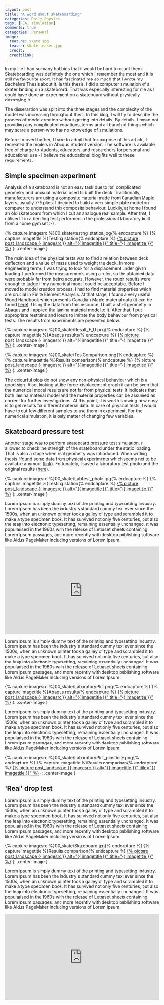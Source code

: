 ```yaml
---
layout: post
title: "A word about skateboarding"
categories: Daily Physics
tags: [FEA, simulation]
comments: true
categories: Personal
image:
  feature: skate.jpg
  teaser: skate-teaser.jpg
  credit:
  creditlink:
---
```


In my life I had so many hobbies that it would be hard to count them. Skateboarding was definitely the one which I remember the most and it is still my favourite sport. It has fascinated me so much that I wrote my Bachelors Thesis about it. In this thesis, I did a computer simulation of a skater landing on a skateboard. That was especially interesting for me as I could have done an experiment on a skateboard without physically destroying it. 

The disserartion was split into the three stages and the complexity of the model was increasing throughout them. In this blog, I will try to describe the process of model creation without getting into details. By details, I mean not providing any complicated equations, terms and all bunch of things which may scare a person who has no knowledge of simulations. 

Before I moved further, I have to admit that for purpose of this article, I recreated the models in Abaqus Student version. The software is available free of charge to students, educators, and researchers for personal and educational use - I believe the educational blog fits well to these requirements.

## Simple specimen experiment

Analysis of a skateboard is not an easy task due to its' complicated geometry and unusual material used to built the deck. Traditionally, manufacturers are using a composite material made from Canadian Maple layers, usually 7-9 plies. I decided to build a very simple plate model on computer to understand this composite behaviour. Luckily, at home I found an old skateboard from which I cut an analogue real sample. After that, I utilised it in a bending test performed in the professional laboratory built from a home gym set :-) .

{% capture imagesrc %}00_skate/testing_station.jpg{% endcapture %}
{% capture imagetitle %}Testing station{% endcapture %}
<a href="{{site.url}}{{site.baseurl}}/assets/images/{{ imagesrc }}">{% picture post_landscape {{ imagesrc }} alt="{{ imagetitle }}" title="{{ imagetitle }}" %}</a>
{: .center-image }

The main idea of the physical tests was to find a relation between deck deflection and a value of mass used to weight the deck. In more engineering terms, I was trying to look for a displacement under given loading. I performed the measurements using a ruler, so the obtained data were probably far from being accurate. However, the rough results were enough to judge if my numerical model could be acceptable.
Before I moved to model creation process, I had to find material properties which are crucial in Finite Element Analysis. At that stage, I found a very useful Wood Handbook which presents Canadian Maple material data (it can be found <a href="https://www.fpl.fs.fed.us/documnts/fplgtr/fpl_gtr190.pdf">here</a>). Using the data from this resource, I built a shell geometry in Abaqus and I applied the lamina material model to it. After that, I put appropriate restrains and loads to imitate the body behaviour from physical tests. The results from experiments are presented below.

{% capture imagesrc %}00_skate/Result_F_U.png{% endcapture %}
{% capture imagetitle %}Abaqus results{% endcapture %}
<a href="{{site.url}}{{site.baseurl}}/assets/images/{{ imagesrc }}">{% picture post_landscape {{ imagesrc }} alt="{{ imagetitle }}" title="{{ imagetitle }}" %}</a>
{: .center-image }

{% capture imagesrc %}00_skate/TestComparison.png{% endcapture %}
{% capture imagetitle %}Results comparison{% endcapture %}
<a href="{{site.url}}{{site.baseurl}}/assets/images/{{ imagesrc }}">{% picture post_landscape {{ imagesrc }} alt="{{ imagetitle }}" title="{{ imagetitle }}" %}</a>
{: .center-image }

The colourful plots do not show any non-physical behaviour which is a good sign. Also, looking at the force-displacement graph it can be seen that the numerical model results are not far from physical tests. It indicates that both lamina material model and the material properties can be assumed as correct for further investigations.
At this point, it is worth showing how easy is to get results for different material data. In case of physical tests, I would have to cut few different samples to use them in experiment. For the numerical simulation, it is only matter of changing few variables.

## Skateboard pressure test

Another stage was to perform skateboard pressure test simulation. It allowed to check the strength of the skateboard under the static loading. That is also a stage when real geometry was introduced. When writing thesis I found some data from physical experiments which seems not to be available anymore (<a href="link">link</a>). Fortunately, I saved a laboratory test photo and the original results (<a href="link">here</a>).  

{% capture imagesrc %}00_skate/LabTest_photo.jpg{% endcapture %}
{% capture imagetitle %}Testing station{% endcapture %}
<a href="{{site.url}}{{site.baseurl}}/assets/images/{{ imagesrc }}">{% picture post_landscape {{ imagesrc }} alt="{{ imagetitle }}" title="{{ imagetitle }}" %}</a>
{: .center-image }

Lorem Ipsum is simply dummy text of the printing and typesetting industry. Lorem Ipsum has been the industry's standard dummy text ever since the 1500s, when an unknown printer took a galley of type and scrambled it to make a type specimen book. It has survived not only five centuries, but also the leap into electronic typesetting, remaining essentially unchanged. It was popularised in the 1960s with the release of Letraset sheets containing Lorem Ipsum passages, and more recently with desktop publishing software like Aldus PageMaker including versions of Lorem Ipsum.

<div style='position:relative;padding-bottom:57%'><iframe src='https://gfycat.com/ifr/WigglyHardtofindBlackpanther' frameborder='0' scrolling='no' width='100%' height='100%' style='position:absolute;top:0;left:0;' allowfullscreen></iframe></div>

Lorem Ipsum is simply dummy text of the printing and typesetting industry. Lorem Ipsum has been the industry's standard dummy text ever since the 1500s, when an unknown printer took a galley of type and scrambled it to make a type specimen book. It has survived not only five centuries, but also the leap into electronic typesetting, remaining essentially unchanged. It was popularised in the 1960s with the release of Letraset sheets containing Lorem Ipsum passages, and more recently with desktop publishing software like Aldus PageMaker including versions of Lorem Ipsum.

{% capture imagesrc %}00_skate/LaboratoryPlot.png{% endcapture %}
{% capture imagetitle %}Abaqus results{% endcapture %}
<a href="{{site.url}}{{site.baseurl}}/assets/images/{{ imagesrc }}">{% picture post_landscape {{ imagesrc }} alt="{{ imagetitle }}" title="{{ imagetitle }}" %}</a>
{: .center-image }

Lorem Ipsum is simply dummy text of the printing and typesetting industry. Lorem Ipsum has been the industry's standard dummy text ever since the 1500s, when an unknown printer took a galley of type and scrambled it to make a type specimen book. It has survived not only five centuries, but also the leap into electronic typesetting, remaining essentially unchanged. It was popularised in the 1960s with the release of Letraset sheets containing Lorem Ipsum passages, and more recently with desktop publishing software like Aldus PageMaker including versions of Lorem Ipsum.

{% capture imagesrc %}00_skate/LaboratoryPlot_plasticity.png{% endcapture %}
{% capture imagetitle %}Results comparison{% endcapture %}
<a href="{{site.url}}{{site.baseurl}}/assets/images/{{ imagesrc }}">{% picture post_landscape {{ imagesrc }} alt="{{ imagetitle }}" title="{{ imagetitle }}" %}</a>
{: .center-image }

## 'Real' drop test
Lorem Ipsum is simply dummy text of the printing and typesetting industry. Lorem Ipsum has been the industry's standard dummy text ever since the 1500s, when an unknown printer took a galley of type and scrambled it to make a type specimen book. It has survived not only five centuries, but also the leap into electronic typesetting, remaining essentially unchanged. It was popularised in the 1960s with the release of Letraset sheets containing Lorem Ipsum passages, and more recently with desktop publishing software like Aldus PageMaker including versions of Lorem Ipsum.

{% capture imagesrc %}00_skate/Skateboard.jpg{% endcapture %}
{% capture imagetitle %}Results comparison{% endcapture %}
<a href="{{site.url}}{{site.baseurl}}/assets/images/{{ imagesrc }}">{% picture post_landscape {{ imagesrc }} alt="{{ imagetitle }}" title="{{ imagetitle }}" %}</a>
{: .center-image }

Lorem Ipsum is simply dummy text of the printing and typesetting industry. Lorem Ipsum has been the industry's standard dummy text ever since the 1500s, when an unknown printer took a galley of type and scrambled it to make a type specimen book. It has survived not only five centuries, but also the leap into electronic typesetting, remaining essentially unchanged. It was popularised in the 1960s with the release of Letraset sheets containing Lorem Ipsum passages, and more recently with desktop publishing software like Aldus PageMaker including versions of Lorem Ipsum.

<div style='position:relative;padding-bottom:56%'><iframe src='https://gfycat.com/ifr/MiserlyHatefulIndianrockpython' frameborder='0' scrolling='no' width='100%' height='100%' style='position:absolute;top:0;left:0;' allowfullscreen></iframe></div>


